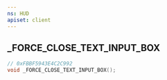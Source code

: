 ```yaml
---
ns: HUD
apiset: client
---
```

## _FORCE_CLOSE_TEXT_INPUT_BOX

```c
// 0xFBBF5943E4C2C992
void _FORCE_CLOSE_TEXT_INPUT_BOX();
```





